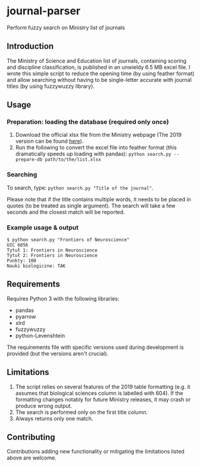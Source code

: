 # journal-parser
Perform fuzzy search on Ministry list of journals

## Introduction
The Ministry of Science and Education list of journals, containing scoring and discipline classification, is published
in an unwieldy 6.5 MB excel file. I wrote this simple script to reduce the opening time (by using feather format) and allow
searching without having to be single-letter accurate with journal titles (by using fuzzywuzzy library).

## Usage
### Preparation: loading the database (required only once)
1) Download the official xlsx file from the Ministry webpage (The 2019 version can be found [here](http://www.bip.nauka.gov.pl/akty-prawne-mnisw/komunikat-ministra-nauki-i-szkolnictwa-wyzszego-z-dnia-31-lipca-2019-r-w-sprawie-wykazu-czasopism-naukowych-i-recenzowanych-materialow-z-konferencji-miedzynarodowych-wraz-z-przypisana-liczba-punktow.html)).
2) Run the following to convert the excel file into feather format (this dramatically speeds up loading with pandas):
`python search.py --prepare-db path/to/the/list.xlsx`

### Searching
To search, type: `python search.py "Title of the journal"`.

Please note that if the title contains multiple words, it needs to be placed in quotes (to be treated as single argument).
The search will take a few seconds and the closest match will be reported.

### Example usage & output
```
$ python search.py "Frontiers of Neuroscience"
UIC 6856
Tytuł 1: Frontiers in Neuroscience
Tytuł 2: Frontiers in Neuroscience
Punkty: 100
Nauki biologiczne: TAK
```

## Requirements
Requires Python 3 with the following libraries:
* pandas
* pyarrow
* xlrd
* fuzzywuzzy
* python-Levenshtein

The requirements file with specific versions used during development is provided (but the versions aren't crucial).

## Limitations
1) The script relies on several features of the 2019 table formatting (e.g. it assumes that biological sciences column
is labelled with 604). If the formatting changes notably for future Ministry releases, it may crash or produce wrong output.
2) The search is performed only on the first title column.
2) Always returns only one match.

## Contributing
Contributions adding new functionality or mitigating the limitations listed above are welcome.
